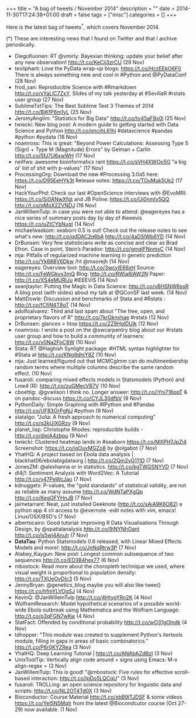 +++
title = "A bag of tweets / November 2014"
description = ""
date = 2014-11-30T17:24:38+01:00
draft = false
tags = ["misc"]
categories = []
+++

Here is the latest bag of tweets<sup>\*</sup>, which covers November 2014.

<!--more-->

(\*) These are interesting news that I found on Twitter and that I archive periodically.

- DiegoKuonen: RT @vmirly: Bayesian thinking: update your belief after any new observation! <http://t.co/KeCij3zrCU> (29 Nov)
- teoliphant: Love the PyData wrap-up blogs: <https://t.co/HczEEkO6F0> There is always something new and cool in #Python and @PyDataConf (28 Nov)
- frod_san: Reproducible Science with #Rmarkdown <http://t.co/xYaLlC7ZxY>. Slides of my talk yesterday at #SevillaR #rstats user group (27 Nov)
- SublimeTxtTips: The Best Sublime Text 3 Themes of 2014 <http://t.co/BjKfP6m1yL> (25 Nov)
- JeromyAnglim: "Statistics for Big Data" <http://t.co/ty45aF9x0l> (25 Nov)
- twiecki: New blog post: A modern guide to getting started with Data Science and Python <http://t.co/pncihL61hj> #datascience #pandas #python #pydata (18 Nov)
- noamross: This is great: "Beyond Power Calculations: Assessing Type S (Sign) + Type M (Magnitude) Errors" by Gelman + Carlin <http://t.co/5fJ7U6xwWH> (17 Nov)
- neilfws: awesome bioinformatics rant <https://t.co/sVH4XWOo5G> "a big ol' list of shit with p-values" (17 Nov)
- ProcessingOrg: Download the new #Processing 3.0a5 here: <https://t.co/D95EeHYk3t> Release notes: <https://t.co/TOuMuk5Uk2> (17 Nov)
- HackYourPhd: Check our last #OpenScience interviews with @EvoMRI: <https://t.co/Sj0ANwXfgt> and JB Poline: <https://t.co/Ui0nmIy5QQ> <http://t.co/qMoX2ZVNDJ> (16 Nov)
- JanWillemTulp: in case you were not able to attend: @eagereyes has a nice series of summary posts day by day of #ieeevis <https://t.co/uZtCYbNugI> (14 Nov)
- michaelwaskom: seaborn 0.5 is out! Check out the release notes to see what's new: <http://t.co/qdDAC2q6bA> <http://t.co/4aDSlWb6YD> (14 Nov)
- DrBunsen: Very few statisticians write as concise and clear as Brad Efron. Case in point, Stein’s Paradox: <http://t.co/gmqIFNnmxC> (14 Nov)
- mja: Pitfalls of regularized machine learning in genetic prediction <http://t.co/Yk688V6Dkw> /ht @moorejh (14 Nov)
- eagereyes: Overview tool: <http://t.co/3wcyIE66xH> Source: <http://t.co/FeWGkvx3mQ> Blog: <http://t.co/RWja6IAW2N> Paper: <http://t.co/XS4eMURIJu> #IEEEVIS (14 Nov)
- seanjtaylor: Putting the Magic in Data Science: <http://t.co/vBHSNW6ssR> A blog post (with slides) about my talk at @QConSF last week. (14 Nov)
- MattDowle: Discussion and benchmarks of Stata and #Rstats : <http://t.co/fCfiN4T8oT> (14 Nov)
- adolfoalvarez: Third and last spam about "The free, open, and proprietary flavors of R" <http://t.co/7krGknxhae> #rstats (12 Nov)
- DrBunsen: glances > htop <https://t.co/ZZ9HglDUlk> (12 Nov)
- noamross: I wrote a post on the @swcarpentry blog about our #rstats user group and how to build a community of learners: <http://t.co/v0Na2FpC8W> (10 Nov)
- Stata: RT @Haghish Synlight package: #HTML syntax highlighter for #Stata at <http://t.co/KNg9dhjY8Z> (10 Nov)
- mja: Just learned/figured out that MCMCglmm can do multimembership random terms where multiple columns describe the same random effect. (10 Nov)
- fusaroli: comparing mixed effects models in Statsmodels (Python) and Lme4 (R): <http://t.co/zuGMecVB7V> (10 Nov)
- cboettig: .@gvwilson I think no. Longer answer: <http://t.co/iYnj716ppT> & on pandoc-discuss <https://t.co/CYJL30dfbV> (9 Nov)
- PythonDaily: Simple Graphing with #IPython and #Pandas <http://t.co/UF83OrPgNJ> #python (9 Nov)
- statalgo: "Julia: A fresh approach to numerical computing" <http://t.co/q2kUiXGRzy> (9 Nov)
- planet_lisp: Christophe Rhodes: reproducible builds - <http://t.co/dieiA4zbpu> (9 Nov)
- twiecki: Clustered heatmap lands in #seaborn <https://t.co/MXPH7JpZi4> Screenshot: <https://t.co/jgOuyMGZo8> by @olgabot (7 Nov)
- YhatHQ: A project based on Ebola data analysis | blackhat06/ebolabigdataorg | <http://t.co/2Qm2vG111D> (7 Nov)
- JonesZM: @alexhanna or in statistics. <http://t.co/kgTWGSNYVD> (7 Nov)
- dl4j1: Sentiment Analysis with Word2Vec: A Tutorial <http://t.co/v47PeWcJao> (7 Nov)
- kdnuggets: P-values, the "gold standards" of statistical validity, are not as reliable as many assume <http://t.co/WdNTaPXgQp> <http://t.co/KegOFYHnJB> (7 Nov)
- jaimetarrant: Neat, just installed Geeknote (<http://t.co/sAiA9K6O82>) a python app 4 cli access to @evernote -edit notes with vim, emacs! Linux/OSX/BSD's (7 Nov)
- albertocairo: Good tutorial: Improving R Data Visualisations Through Design, by @spatialanalysis <http://t.co/9iNYNhOant> <http://t.co/ls5wl4Anuh> (7 Nov)
- **DataTau**: Python Statsmodels 0.6 released, with Linear Mixed Effects Models and more!: <http://t.co/JnNqRtrw3P> (7 Nov)
- Atabey_Kaygun: New post: Longest common subsequence of two sequences <http://t.co/ED3B4hex77> (6 Nov)
- mbostock: Read more about the choropleth technique we used, where visual weight is proportional to population density: <http://t.co/TXUeOvDIc3> (5 Nov)
- JennyBryan: @genetics_blog maybe you will also like twee() <https://t.co/hfmYLVOgSJ> (4 Nov)
- KevinQ: @JanWillemTulp <http://t.co/4HtyoYRn2K> (4 Nov)
- WolframResearch: Model hypothetical scenarios of a possible world-wide Ebola outbreak using Mathematica and the Wolfram Language: <http://t.co/p3qFGN7wKw> (4 Nov)
- StatFact: Offended by conditional probability <http://t.co/wO31gOlndk> (4 Nov)
- tdhopper: "This module was created to supplement Python's itertools module, filling in gaps in areas of basic combinatorics." <http://t.co/P6r0KYZRea> (3 Nov)
- YhatHQ: Deep Learning Tutorial | <http://t.co/ANAbAZdBzI> (3 Nov)
- UnixToolTip: Vertically align code around = signs using Emacs: M-x align-regex = (3 Nov)
- JanWillemTulp: This is good! "@mbostock: Five rules for effective scroll-based interaction: <http://t.co/IpDo5LQCqU>" (3 Nov)
- fusaroli: TROLLing: an open science repository for linguistic data and scripts: <http://t.co/NL2OT4Td0X> (3 Nov)
- Bioconductor: Course Material <http://t.co/xbB9ITJDSF> & some videos <https://t.co/Yel5N5MqIr> from the latest @Biocondcutor course (Oct 27-29) now available. (1 Nov)
